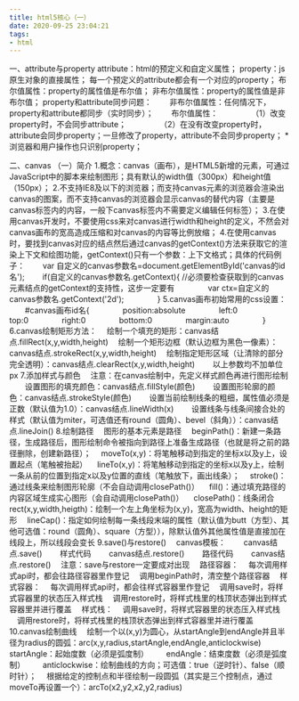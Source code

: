 ```yaml
---
title: html5核心（一）
date: 2020-09-25 23:04:21
tags:
- html
---
```

一、attribute与property
attribute：html的预定义和自定义属性；
property：js原生对象的直接属性；
每一个预定义的attribute都会有一个对应的property；
布尔值属性：property的属性值是布尔值；
非布尔值属性：property的属性值是非布尔值；
property和attribute同步问题：
&#8195;&#8195;非布尔值属性：任何情况下，property和attribute都同步（实时同步）；
&#8195;&#8195;布尔值属性：
&#8195;&#8195;&#8195;&#8195;（1）改变property时，不会同步attribute；
&#8195;&#8195;&#8195;&#8195;（2）在没有改变property时，attribute会同步property；一旦修改了property，attribute不会同步property；
*浏览器和用户操作也只识别property；

二、canvas
（一）简介
1.概念：canvas（画布），是HTML5新增的元素，可通过JavaScript中的脚本来绘制图形；具有默认的width值（300px）和height值（150px）；
2.不支持IE8及以下的浏览器；而支持canvas元素的浏览器会渲染出canvas的图案，而不支持canvas的浏览器会显示canvas的替代内容（主要是canvas标签内的内容，一般下canvas标签内不需要定义编辑任何标签）；
3.在使用canvas开发时，不要使用css来对canvas进行width和height的定义，不然会对canvas画布的宽高造成压缩和对canvas的内容等比例放缩；
4.在使用canvas时，要找到canvas对应的结点然后通过canvas的getContext()方法来获取它的渲染上下文和绘图功能，getContext()只有一个参数：上下文格式；具体的代码例子：
&#8195;&#8195;var 自定义的canvas参数名=document.getElementById('canvas的id名');
&#8195;&#8195;if(自定义的canvas参数名.getContext){  //必须要检查获取到的canvas元素结点的getContext的支持性，这步一定要有
&#8195;&#8195;&#8195;&#8195;var ctx=自定义的canvas参数名.getContext('2d');
&#8195;&#8195;&#8195;&#8195;}
5.canvas画布初始常用的css设置：
&#8195;&#8195;#canvas画布id名{
&#8195;&#8195;&#8195;&#8195;position:absolute
&#8195;&#8195;&#8195;&#8195;left:0
&#8195;&#8195;&#8195;&#8195;top:0
&#8195;&#8195;&#8195;&#8195;right:0
&#8195;&#8195;&#8195;&#8195;bottom:0
&#8195;&#8195;&#8195;&#8195;margin:auto
&#8195;&#8195;&#8195;&#8195;}
6.canvas绘制矩形方法：
&#8195;绘制一个填充的矩形：canvas结点.fillRect(x,y,width,height)
&#8195;绘制一个矩形边框（默认边框为黑色一像素）：canvas结点.strokeRect(x,y,width,height)
&#8195;绘制指定矩形区域（让清除的部分完全透明）：canvas结点.clearRect(x,y,width,height)
&#8195;&#8195;以上参数均不加单位px
7.添加样式与颜色
&#8195;注意：在canvas绘制中，先定义样式颜色再进行图形绘制
&#8195;&#8195;设置图形的填充颜色：canvas结点.fillStyle(颜色)
&#8195;&#8195;设置图形轮廓的颜色：canvas结点.strokeStyle(颜色)
&#8195;&#8195;设置当前绘制线条的粗细，属性值必须是正数（默认值为1.0）：canvas结点.lineWidth(x)
&#8195;&#8195;设置线条与线条间接合处的样式（默认值为miter，可选值还有round（圆角）、bevel（斜角））：canvas结点.lineJoin()
8.绘制路径
&#8195;图形的基本元素是路径
&#8195;beginPath()：新建一条路径，生成路径后，图形绘制命令被指向到路径上准备生成路径（也就是将之前的路径删除，创建新路径）；
&#8195;moveTo(x,y)：将笔触移动到指定的坐标x以及y上，设置起点（笔触被抬起）
&#8195;lineTo(x,y)：将笔触移动到指定的坐标x以及y上，绘制一条从前的位置到指定x以及y位置的直线（笔触放下，画出线条）；
&#8195;stroke()：通过线条来绘制图形轮廓（不会自动调用closePath()）
&#8195;fill()：通过填充路径的内容区域生成实心图形（会自动调用closePath()）
&#8195;closePath()：线条闭合
&#8195;rect(x,y,width,heigth)：绘制一个左上角坐标为(x,y)，宽高为width、height的矩形
&#8195;lineCap()：指定如何绘制每一条线段末端的属性（默认值为butt（方型）、其他可选值：round（圆角）、square（方型）），除默认值外其他属性值是直接加在线段上，所以线段会变长
9.save()与restore()
&#8195;canvas模板：
&#8195;&#8195;canvas结点.save()
&#8195;&#8195;样式代码
&#8195;&#8195;canvas结点.restore()
&#8195;&#8195;路径代码
&#8195;&#8195;canvas结点.restore()
&#8195;注意：save与restore一定要成对出现
&#8195;路径容器：
&#8195;每次调用样式api时，都会往路径容器里作登记
&#8195;调用beginPath时，清空整个路径容器
&#8195;样式容器：
&#8195;每次调用样式api时，都会往样式容器里作登记
&#8195;调用save时，将样式容器里的状态压入样式栈
&#8195;调用restore时，将样式栈里的栈顶状态弹出到样式容器里并进行覆盖
&#8195;样式栈：
&#8195;调用save时，将样式容器里的状态压入样式栈
&#8195;调用restore时，将样式栈里的栈顶状态弹出到样式容器里并进行覆盖
10.canvas绘制曲线
&#8195;绘制一个以(x,y)为圆心，从startAngle到endAngle并且半径为radius的圆弧：arc(x,y,radius,startAngle,endAngle,anticlockwise)
&#8195;&#8195;startAngle：起始度数（必须是弧度制）
&#8195;&#8195;endAngle：结束度数（必须是弧度制）
&#8195;&#8195;anticlockwise：绘制曲线的方向；可选值：true（逆时针）、false（顺时针）；
&#8195;根据给定的控制点和半径绘制一段圆弧（其实是三个控制点，通过moveTo再设置一个）：arcTo(x2,y2,x2,y2,radius)
